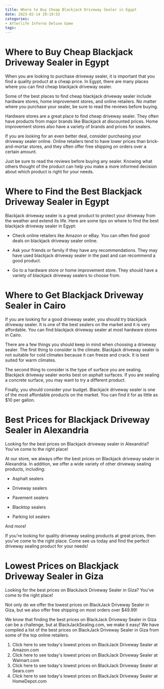 ```yaml
---
title: Where to Buy Cheap Blackjack Driveway Sealer in Egypt
date: 2023-02-14 19:19:53
categories:
- Afterlife Inferno Deluxe Game
tags:
---
```



#  Where to Buy Cheap Blackjack Driveway Sealer in Egypt

When you are looking to purchase driveway sealer, it is important that you find a quality product at a cheap price. In Egypt, there are many places where you can find cheap blackjack driveway sealer.

Some of the best places to find cheap blackjack driveway sealer include hardware stores, home improvement stores, and online retailers. No matter where you purchase your sealer, be sure to read the reviews before buying.

Hardware stores are a great place to find cheap driveway sealer. They often have products from major brands like Blackjack at discounted prices. Home improvement stores also have a variety of brands and prices for sealers.

If you are looking for an even better deal, consider purchasing your driveway sealer online. Online retailers tend to have lower prices than brick-and-mortar stores, and they often offer free shipping on orders over a certain amount.

Just be sure to read the reviews before buying any sealer. Knowing what others thought of the product can help you make a more informed decision about which product is right for your needs.

#  Where to Find the Best Blackjack Driveway Sealer in Egypt

Blackjack driveway sealer is a great product to protect your driveway from the weather and extend its life. Here are some tips on where to find the best blackjack driveway sealer in Egypt:

- Check online retailers like Amazon or eBay. You can often find good deals on blackjack driveway sealer online.

- Ask your friends or family if they have any recommendations. They may have used blackjack driveway sealer in the past and can recommend a good product.

- Go to a hardware store or home improvement store. They should have a variety of blackjack driveway sealers to choose from.

#  Where to Get Blackjack Driveway Sealer in Cairo

If you are looking for a good driveway sealer, you should try blackjack driveway sealer. It is one of the best sealers on the market and it is very affordable. You can find blackjack driveway sealer at most hardware stores in Cairo.

There are a few things you should keep in mind when choosing a driveway sealer. The first thing to consider is the climate. Blackjack driveway sealer is not suitable for cold climates because it can freeze and crack. It is best suited for warm climates.

The second thing to consider is the type of surface you are sealing. Blackjack driveway sealer works best on asphalt surfaces. If you are sealing a concrete surface, you may want to try a different product.

Finally, you should consider your budget. Blackjack driveway sealer is one of the most affordable products on the market. You can find it for as little as $10 per gallon.

#  Best Prices for Blackjack Driveway Sealer in Alexandria

Looking for the best prices on Blackjack driveway sealer in Alexandria? You've come to the right place!

At our store, we always offer the best prices on Blackjack driveway sealer in Alexandria. In addition, we offer a wide variety of other driveway sealing products, including:

- Asphalt sealers

- Driveway sealers

- Pavement sealers

- Blacktop sealers

- Parking lot sealers

And more!

If you're looking for quality driveway sealing products at great prices, then you've come to the right place. Come see us today and find the perfect driveway sealing product for your needs!

#  Lowest Prices on Blackjack Driveway Sealer in Giza

Looking for the best prices on BlackJack Driveway Sealer in Giza? You've come to the right place!

Not only do we offer the lowest prices on BlackJack Driveway Sealer in Giza, but we also offer free shipping on most orders over $49.99!

We know that finding the best prices on BlackJack Driveway Sealer in Giza can be a challenge, but at BlackJackSealing.com, we make it easy! We have compiled a list of the best prices on BlackJack Driveway Sealer in Giza from some of the top online retailers.

1. Click here to see today's lowest prices on BlackJack Driveway Sealer at Amazon.com
2. Click here to see today's lowest prices on BlackJack Driveway Sealer at Walmart.com
3. Click here to see today's lowest prices on BlackJack Driveway Sealer at Sears.com
4. Click here to see today's lowest prices on BlackJack Driveway Sealer at HomeDepot.com